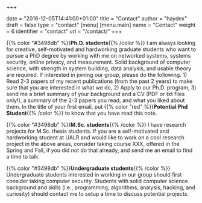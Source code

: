 +++

date = "2016-12-05T14:41:00+01:00"
title = "Contact"
author = "haydex"
draft = false
type = "contact"
[menu]
     [menu.main]
        name = "Contact"
        weight = 6
        identifier = "contact"
        url = "/contact/"
+++

{{% color "#3498db" %}}**Ph.D. students**{{% /color %}} I am always looking for creative, self-motivated and hardworking graduate students who want to pursue a PhD degree by working with me on networked systems, systems security, online privacy, and measurement. Solid background of computer science, with strength in system building, data analysis, and usable theory are required. If interested in joining our group, please do the following. 1) Read 2-3 papers of my recent publications (from the past 2 years) to make sure that you are interested in what we do, 2) Apply to our Ph.D. program, 3) send me a brief summary of your background and a CV (PDF or txt files only!), a summary of the 2-3 papers you read, and what you liked about them. In the title of your first email, put {{% color "red" %}}**Potential Phd Student**{{% /color %}} to know that you have read this note.

{{% color "#3498db" %}}**M.Sc. students**{{% /color %}} I have research projects for M.Sc. thesis students. If you are a self-motivated and hardworking student at UALR and would like to work on a cool research project in the above areas, consider taking course XXX, offered in the Spring and Fall, if you did not do that already, and send me an email to find a time to talk.

{{% color "#3498db" %}}**Undergraduate students**{{% /color %}} Undergraduate students interested in working in our group should first consider taking computer security. Students with solid computer science background and skills (i.e., programming, algorithms, analysis, hacking, and curiosity) should contact me to setup a time to discuss potential projects.
